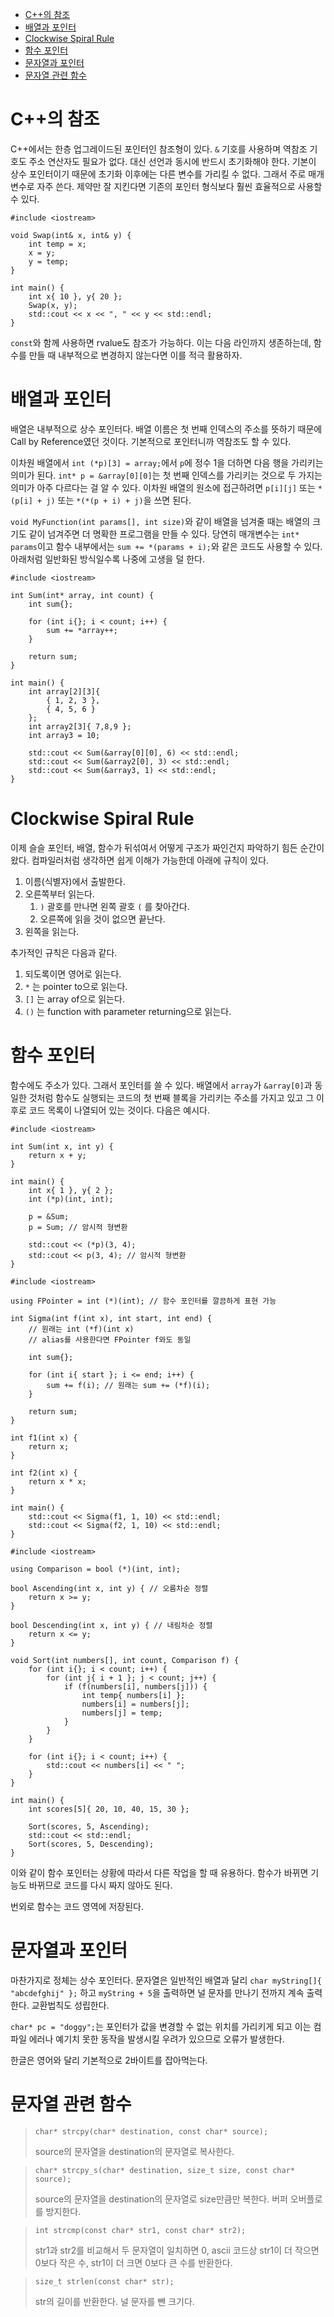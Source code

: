 - [C++의 참조](#c의-참조)
- [배열과 포인터](#배열과-포인터)
- [Clockwise Spiral Rule](#clockwise-spiral-rule)
- [함수 포인터](#함수-포인터)
- [문자열과 포인터](#문자열과-포인터)
- [문자열 관련 함수](#문자열-관련-함수)

# C++의 참조
C++에서는 한층 업그레이드된 포인터인 참조형이 있다. `&` 기호를 사용하며 역참조 기호도 주소 연산자도 필요가 없다. 대신 선언과 동시에 반드시 초기화해야 한다. 기본이 상수 포인터이기 때문에 초기화 이후에는 다른 변수를 가리킬 수 없다. 그래서 주로 매개변수로 자주 쓴다. 제약만 잘 지킨다면 기존의 포인터 형식보다 훨씬 효율적으로 사용할 수 있다.

```
#include <iostream>

void Swap(int& x, int& y) {
    int temp = x;
    x = y;
    y = temp;
}

int main() {
    int x{ 10 }, y{ 20 };
    Swap(x, y);
    std::cout << x << ", " << y << std::endl;
}
```

`const`와 함께 사용하면 rvalue도 참조가 가능하다. 이는 다음 라인까지 생존하는데, 함수를 만들 때 내부적으로 변경하지 않는다면 이를 적극 활용하자.

# 배열과 포인터
배열은 내부적으로 상수 포인터다. 배열 이름은 첫 번째 인덱스의 주소를 뜻하기 때문에 Call by Reference였던 것이다. 기본적으로 포인터니까 역참조도 할 수 있다.

이차원 배열에서 `int (*p)[3] = array;`에서 `p`에 정수 1을 더하면 다음 행을 가리키는 의미가 된다. `int* p = &array[0][0]`는 첫 번째 인덱스를 가리키는 것으로 두 가지는 의미가 아주 다르다는 걸 알 수 있다. 이차원 배열의 원소에 접근하려면 `p[i][j]` 또는 `*(p[i] + j)` 또는 `*(*(p + i) + j)`을 쓰면 된다.

`void MyFunction(int params[], int size)`와 같이 배열을 넘겨줄 때는 배열의 크기도 같이 넘겨주면 더 명확한 프로그램을 만들 수 있다. 당연히 매개변수는 `int* params`이고 함수 내부에서는 `sum += *(params + i);`와 같은 코드도 사용할 수 있다. 아래처럼 일반화된 방식일수록 나중에 고생을 덜 한다.

```
#include <iostream>

int Sum(int* array, int count) {  
    int sum{};

    for (int i{}; i < count; i++) {
        sum += *array++;
    }

    return sum;
}

int main() {
    int array[2][3]{
        { 1, 2, 3 },
        { 4, 5, 6 }
    };
    int array2[3]{ 7,8,9 };
    int array3 = 10;

    std::cout << Sum(&array[0][0], 6) << std::endl;
    std::cout << Sum(&array2[0], 3) << std::endl;
    std::cout << Sum(&array3, 1) << std::endl;
}
```

# Clockwise Spiral Rule
이제 슬슬 포인터, 배열, 함수가 뒤섞여서 어떻게 구조가 짜인건지 파악하기 힘든 순간이 왔다. 컴파일러처럼 생각하면 쉽게 이해가 가능한데 아래에 규칙이 있다.

1. 이름(식별자)에서 출발한다.
2. 오른쪽부터 읽는다.
   1. `)` 괄호를 만나면 왼쪽 괄호 `(` 를 찾아간다.
   2. 오른쪽에 읽을 것이 없으면 끝난다.
3. 왼쪽을 읽는다.

추가적인 규칙은 다음과 같다.

1. 되도록이면 영어로 읽는다.
2. `*` 는 pointer to으로 읽는다.
3. `[]` 는 array of으로 읽는다.
4. `()` 는 function with parameter returning으로 읽는다.

# 함수 포인터
함수에도 주소가 있다. 그래서 포인터를 쓸 수 있다. 배열에서 `array`가 `&array[0]`과 동일한 것처럼 함수도 실행되는 코드의 첫 번째 블록을 가리키는 주소를 가지고 있고 그 이후로 코드 목록이 나열되어 있는 것이다. 다음은 예시다.

```
#include <iostream>

int Sum(int x, int y) {
    return x + y;
}

int main() {
    int x{ 1 }, y{ 2 };
    int (*p)(int, int);

    p = &Sum;
    p = Sum; // 암시적 형변환

    std::cout << (*p)(3, 4);
    std::cout << p(3, 4); // 암시적 형변환
}

```

```
#include <iostream>

using FPointer = int (*)(int); // 함수 포인터를 깔끔하게 표현 가능

int Sigma(int f(int x), int start, int end) {     
    // 원래는 int (*f)(int x)
    // alias를 사용한다면 FPointer f와도 동일

    int sum{};

    for (int i{ start }; i <= end; i++) {
        sum += f(i); // 원래는 sum += (*f)(i);
    }

    return sum;
}

int f1(int x) {
    return x;
}

int f2(int x) {
    return x * x;
}

int main() {
    std::cout << Sigma(f1, 1, 10) << std::endl;
    std::cout << Sigma(f2, 1, 10) << std::endl;
}
```

```
#include <iostream>

using Comparison = bool (*)(int, int);

bool Ascending(int x, int y) { // 오름차순 정렬
    return x >= y;
}

bool Descending(int x, int y) { // 내림차순 정렬
    return x <= y;
}

void Sort(int numbers[], int count, Comparison f) {
    for (int i{}; i < count; i++) {
        for (int j{ i + 1 }; j < count; j++) {
            if (f(numbers[i], numbers[j])) {
                int temp{ numbers[i] };
                numbers[i] = numbers[j];
                numbers[j] = temp;
            }
        }
    }

    for (int i{}; i < count; i++) {
        std::cout << numbers[i] << " ";
    }
}

int main() {
    int scores[5]{ 20, 10, 40, 15, 30 };

    Sort(scores, 5, Ascending);
    std::cout << std::endl;
    Sort(scores, 5, Descending);
}
```

이와 같이 함수 포인터는 상황에 따라서 다른 작업을 할 때 유용하다. 함수가 바뀌면 기능도 바뀌므로 코드를 다시 짜지 않아도 된다.

번외로 함수는 코드 영역에 저장된다.

# 문자열과 포인터
마찬가지로 정체는 상수 포인터다. 문자열은 일반적인 배열과 달리 `char myString[]{ "abcdefghij" };` 하고 `myString + 5`을 출력하면 널 문자를 만나기 전까지 계속 출력한다. 교환법칙도 성립한다. 

`char* pc = "doggy";`는 포인터가 값을 변경할 수 없는 위치를 가리키게 되고 이는 컴파일 에러나 예기치 못한 동작을 발생시킬 우려가 있으므로 오류가 발생한다.

한글은 영어와 달리 기본적으로 2바이트를 잡아먹는다.

# 문자열 관련 함수
> `char* strcpy(char* destination, const char* source);`
>
> source의 문자열을 destination의 문자열로 복사한다.

> `char* strcpy_s(char* destination, size_t size, const char* source);`
>
> source의 문자열을 destination의 문자열로 size만큼만 복한다. 버퍼 오버플로를 방지한다.

> `int strcmp(const char* str1, const char* str2);`
>
> str1과 str2를 비교해서 두 문자열이 일치하면 0, ascii 코드상 str1이 더 작으면 0보다 작은 수, str1이 더 크면 0보다 큰 수를 반환한다.

> `size_t strlen(const char* str);`
>
> str의 길이를 반환한다. 널 문자를 뺀 크기다.